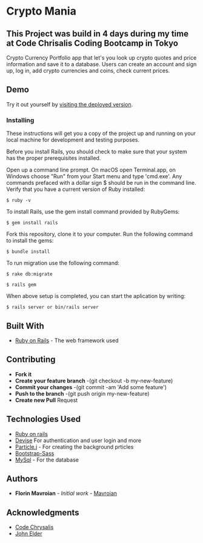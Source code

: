 # Crypto Mania

## This Project was build in 4 days during my time at Code Chrisalis Coding Bootcamp in Tokyo

Crypto Currency Portfolio app that let's you look up crypto quotes and price information and save it to a database.
Users can create an account and sign up, log in, add crypto currencies and coins, check current prices.

## Demo

Try it out yourself by [visiting the deployed version](https://crypto-mania.herokuapp.com).

### Installing

These instructions will get you a copy of the project up and running on your local machine for development and testing purposes.

Before you install Rails, you should check to make sure that your system has the proper prerequisites installed.

Open up a command line prompt. On macOS open Terminal.app, on Windows choose "Run" from your Start menu and type 'cmd.exe'. Any commands prefaced with a dollar sign \$ should be run in the command line. Verify that you have a current version of Ruby installed:

```
$ ruby -v
```

To install Rails, use the gem install command provided by RubyGems:

```
$ gem install rails
```

Fork this repository, clone it to your computer.
Run the following command to install the gems:

```
$ bundle install
```

To run migration use the following command:

```
$ rake db:migrate
```

```
$ rails gem
```

When above setup is completed, you can start the aplication by writing:

```
$ rails server or bin/rails server
```

## Built With

- [Ruby on Rails](https://rubyonrails.org/) - The web framework used

## Contributing

- **Fork it**
- **Create your feature branch** -(git checkout -b my-new-feature)
- **Commit your changes** -(git commit -am 'Add some feature')
- **Push to the branch** -(git push origin my-new-feature)
- **Create new Pull** Request

## Technologies Used

- [Ruby on rails](hhttps://github.com/rails/rails)
- [Devise](https://github.com/plataformatec/devise) For authentication and user login and more
- [Particle.j](https://github.com/VincentGarreau/particles.js/) - For creating the background prticles
- [Bootstrap-Sass](https://maven.apache.org/)
- [MySql](https://www.mongodb.com/) - For the database

## Authors

- **Florin Mavroian** - _Initial work_ - [Mavroian](https://github.com/mavroian)

## Acknowledgments

- [Code Chrysalis](https://www.codechrysalis.io/)
- [John Elder](https://codemy.com/)

